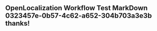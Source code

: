 <properties
ms.topic="hero-topic"
ms.test1="hero-topic"
ms.test2="test"/>

## OpenLocalization Workflow Test MarkDown 0323457e-0b57-4c62-a652-304b703a3e3b thanks!
